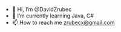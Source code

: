 - 👋 Hi, I’m @DavidZrubec
- 🌱 I’m currently learning Java, C#
- 📫 How to reach me zrubecx@gmail.com

<!---
DavidZrubec/DavidZrubec is a ✨ special ✨ repository because its `README.md` (this file) appears on your GitHub profile.
You can click the Preview link to take a look at your changes.
--->
